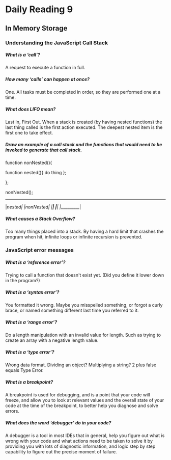 # Daily Reading 9

## In Memory Storage

### Understanding the JavaScript Call Stack

##### What is a ‘call’?

A request to execute a function in full.

##### How many ‘calls’ can happen at once?

One. All tasks must be completed in order, so they are performed one at a time.

##### What does LIFO mean?

Last In, First Out. When a stack is created (by having nested functions) the last thing called is the first action executed. The deepest nested item is the first one to take effect.

##### Draw an example of a call stack and the functions that would need to be invoked to generate that call stack.

function nonNested(){

  function nested(){
    do thing
  };

};

nonNested();

 __________
|___nested_|
|nonNested_|
|__________|
|__________|
|__________|

##### What causes a Stack Overflow?

Too many things placed into a stack. By having a hard limit that crashes the program when hit, infinite loops or infinite recursion is prevented.

### JavaScript error messages

##### What is a ‘reference error’?

Trying to call a function that doesn't exist yet. (Did you define it lower down in the program?)

##### What is a ‘syntax error’?

You formatted it wrong. Maybe you misspelled something, or forgot a curly brace, or named something different last time you referred to it.

##### What is a ‘range error’?

Do a length manipulation with an invalid value for length. Such as trying to create an array with a negative length value.

##### What is a ‘type error’?

Wrong data format. Dividing an object? Multiplying a string? 2 plus false equals Type Error.

##### What is a breakpoint?

A breakpoint is used for debugging, and is a point that your code will freeze, and allow you to look at relevant values and the overall state of your code at the time of the breakpoint, to better help you diagnose and solve errors.

##### What does the word ‘debugger’ do in your code?

A debugger is a tool in most IDEs that in general, help you figure out what is wrong with your code and what actions need to be taken to solve it by providing you with lots of diagnostic information, and logic step by step capability to figure out the precise moment of failure.
